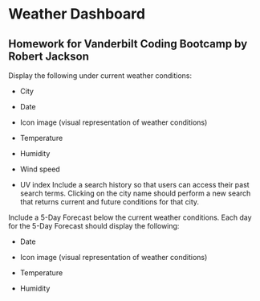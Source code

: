 # Weather Dashboard
 ## Homework for Vanderbilt Coding Bootcamp by Robert Jackson
Display the following under current weather conditions:


* City


* Date


* Icon image (visual representation of weather conditions)


* Temperature


* Humidity


* Wind speed


* UV index
Include a search history so that users can access their past search terms. Clicking on the city name should perform a new search that returns current and future conditions for that city.


Include a 5-Day Forecast below the current weather conditions. Each day for the 5-Day Forecast should display the following:


* Date


* Icon image (visual representation of weather conditions)


* Temperature


* Humidity



